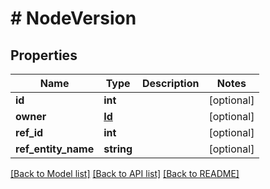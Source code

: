 # # NodeVersion

## Properties

Name | Type | Description | Notes
------------ | ------------- | ------------- | -------------
**id** | **int** |  | [optional]
**owner** | [**Id**](Id.md) |  | [optional]
**ref_id** | **int** |  | [optional]
**ref_entity_name** | **string** |  | [optional]

[[Back to Model list]](../../README.md#models) [[Back to API list]](../../README.md#endpoints) [[Back to README]](../../README.md)
